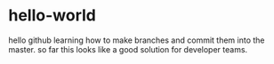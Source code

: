 # hello-world
hello github
learning how to make branches and commit them into the master.
so far this looks like a good solution for developer teams.
